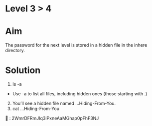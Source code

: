 # Level 3 > 4

# Aim
The password for the next level is stored in a hidden file in the inhere directory.

# Solution
1. ls -a
  - Use -a to list all files, including hidden ones (those starting with .)
2. You’ll see a hidden file named ...Hiding-From-You.
3. cat ...Hiding-From-You

🔑 : 2WmrDFRmJIq3IPxneAaMGhap0pFhF3NJ

